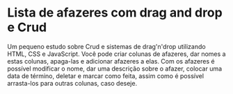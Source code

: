 # Lista de afazeres com drag and drop e Crud
Um pequeno estudo sobre Crud e sistemas de drag'n'drop utilizando HTML, CSS e JavaScript. Você pode criar colunas de afazeres, dar nomes a estas colunas, apaga-las e adicionar afazeres a elas. Com os afazeres é possível modificar o nome, dar uma descrição sobre o afazer, colocar uma data de término, deletar e marcar como feita, assim como é possível arrasta-los para outras colunas, caso deseje.
